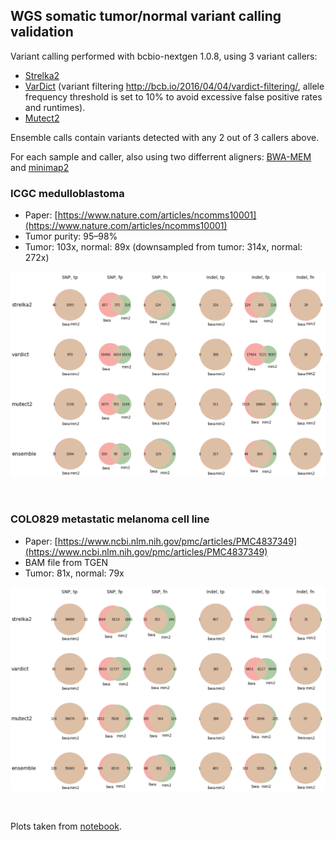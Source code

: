 ##  WGS somatic tumor/normal variant calling validation

Variant calling performed with bcbio-nextgen 1.0.8, using 3 variant callers:

- [Strelka2](https://github.com/Illumina/strelka)
- [VarDict](https://github.com/AstraZeneca-NGS/VarDict) (variant filtering http://bcb.io/2016/04/04/vardict-filtering/, allele frequency threshold is set to 10% to avoid excessive false positive rates and runtimes).
- [Mutect2](https://software.broadinstitute.org/gatk/documentation/tooldocs/3.8-0/org_broadinstitute_gatk_tools_walkers_cancer_m2_MuTect2.php)

Ensemble calls contain variants detected with any 2 out of 3 callers above.

For each sample and caller, also using two differrent aligners: [BWA-MEM](https://github.com/lh3/bwa) and [minimap2](https://github.com/lh3/minimap2)

### ICGC medulloblastoma

- Paper: [https://www.nature.com/articles/ncomms10001](https://www.nature.com/articles/ncomms10001)
- Tumor purity: 95–98%
- Tumor: 103x, normal: 89x (downsampled from tumor: 314x, normal: 272x)

![](mb_venn.png)

<br>

### COLO829 metastatic melanoma cell line

- Paper: [https://www.ncbi.nlm.nih.gov/pmc/articles/PMC4837349](https://www.ncbi.nlm.nih.gov/pmc/articles/PMC4837349)
- BAM file from TGEN
- Tumor: 81x, normal: 79x

![](colo_venn.png)

<br>

Plots taken from [notebook](https://github.com/umccr/vcf_stuff/blob/master/analysis/minimap2/Minimap2_explore.ipynb).